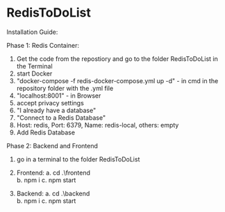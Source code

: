 # RedisToDoList

Installation Guide:

Phase 1: Redis Container:

1. Get the code from the repostiory and go to the folder RedisToDoList in the Terminal
2. start Docker
3. "docker-compose -f redis-docker-compose.yml up -d" - in cmd in the repository folder with the .yml file
4. "localhost:8001" - in Browser
5. accept privacy settings
6. "I already have a database"
7. "Connect to a Redis Database"
8. Host: redis, Port: 6379, Name: redis-local, others: empty
9. Add Redis Database

Phase 2: Backend and Frontend

1. go in a terminal to the folder RedisToDoList
2. Frontend:
   a. cd .\frontend\
   b. npm i
   c. npm start

3. Backend:
   a. cd .\backend\
   b. npm i
   c. npm start
